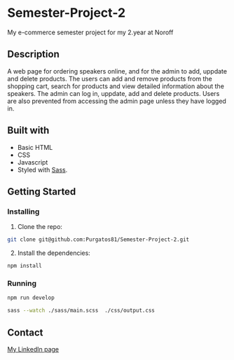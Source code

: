 # Semester-Project-2

My e-commerce semester project for my 2.year at Noroff

## Description
A web page for ordering speakers online, and for the admin to add, uppdate and delete products. 
The users can add and remove products from the shopping cart, 
search for products and view detailed information about the speakers.
The admin can log in, uppdate, add and delete products. Users are also prevented from accessing the admin page
unless they have logged in.

## Built with
 - Basic HTML
 -  CSS
 -  Javascript
 -  Styled with [Sass](https://sass-lang.com/).

## Getting Started

### Installing

1. Clone the repo:

```bash
git clone git@github.com:Purgatos81/Semester-Project-2.git
```

2. Install the dependencies:

```
npm install
```

### Running

```bash
npm run develop
```

```bash
sass --watch ./sass/main.scss  ./css/output.css
```

## Contact

[My LinkedIn page]([www.linkedin.com](https://www.linkedin.com/in/john-h%C3%B8ykoll-christiansen-4583821b5/))
